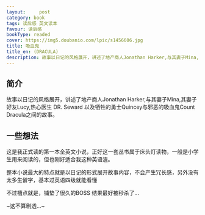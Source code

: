 ```yaml
---
layout:     post
category: book
tags: 读后感 英文读本
favour: 读后感
bookType: readed
cover: https://img5.doubanio.com/lpic/s1456606.jpg
title: 吸血鬼
title_en: (DRACULA)
description: 故事以日记的风格展开，讲述了地产商人Jonathan Harker,与其妻子Mina,其妻子好友Lucy,热心医生 DR. Seward 以及牺牲的勇士Quincey与邪恶的吸血鬼Count Dracula之间的故事。
---
```




## 简介
故事以日记的风格展开，讲述了地产商人Jonathan Harker,与其妻子Mina,其妻子好友Lucy,热心医生 DR. Seward 以及牺牲的勇士Quincey与邪恶的吸血鬼Count Dracula之间的故事。

## 一些想法
这是我正式读的第一本全英文小说，正好这一套丛书属于床头灯读物，一般是小学生用来阅读的，但也刚好适合我这种英语渣。

整本小说最大的特点就是以日记的形式展开故事内容，不会产生冗长感，另外没有太多生僻字，基本过英语四级就能看懂

不过槽点就是，铺垫了很久的BOSS  结果最好被秒杀了...

~这不算剧透...~